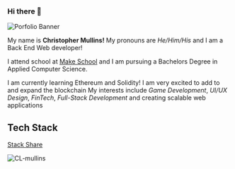 ### Hi there 👋


![Porfolio Banner](https://i.imgur.com/7nSyFpK.jpeg)

My name is **Christopher Mullins!**
My pronouns are *He/Him/His* and I am a Back End Web developer!

I attend school at [Make School](https://www.makeschool.com/) and I am pursuing a Bachelors Degree in Applied Computer Science.

I am currently learning Ethereum and Solidity! I am very excited to add to and expand the blockchain
My interests include *Game Development*, *UI/UX Design*, *FinTech*, *Full-Stack Development* and creating scalable web applications


## Tech Stack

[Stack Share](https://stackshare.io/cl-mullins/my-stack)

<!--
**CL-mullins/CL-mullins** is a ✨ _special_ ✨ repository because its `README.md` (this file) appears on your GitHub profile. -->

<p><img align="left" src="https://github-readme-stats.vercel.app/api/top-langs/?username=CL-mullins&layout=compact" alt="CL-mullins" /></p>



<!--
Here are some ideas to get you started:


- 🔭 I’m currently working on ...
- 🌱 I’m currently learning ...
- 👯 I’m looking to collaborate on ...
- 🤔 I’m looking for help with ...
- 💬 Ask me about ...
- 📫 How to reach me: ...
- 😄 Pronouns: ...
- ⚡ Fun fact: ...
-->
